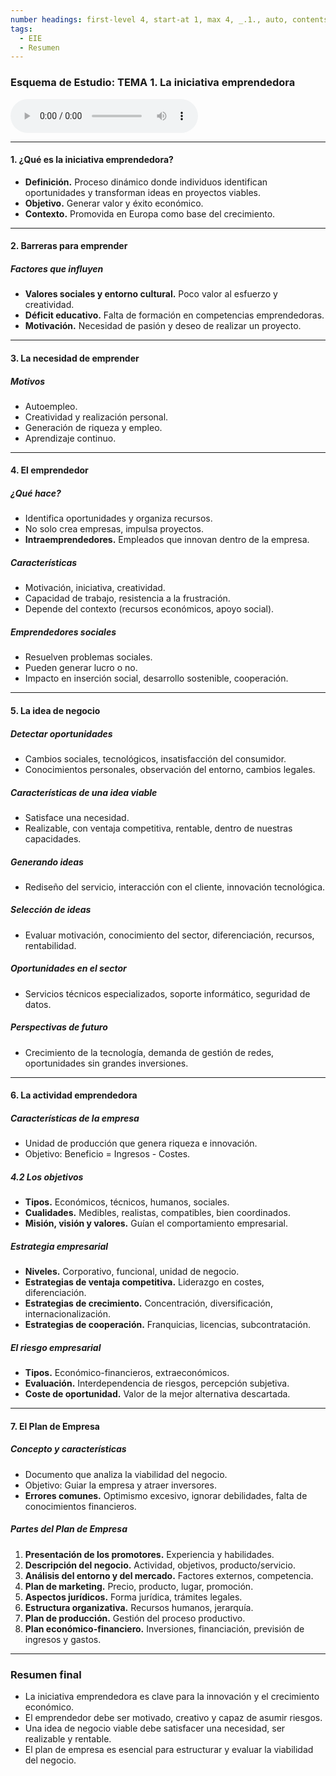 ```yaml
---
number headings: first-level 4, start-at 1, max 4, _.1., auto, contents ^toc, skip ^skipped
tags:
  - EIE
  - Resumen
---
```

### Esquema de Estudio: TEMA 1. La iniciativa emprendedora

![](DAM/Empresa%20e%20Iniciativa%20Emprendedora/Teoría/Lecturas/Lectura_Resumen_Tema_1.mp3)

---

#### 1. ¿Qué es la iniciativa emprendedora?
- **Definición.** Proceso dinámico donde individuos identifican oportunidades y transforman ideas en proyectos viables.
- **Objetivo.** Generar valor y éxito económico.
- **Contexto.** Promovida en Europa como base del crecimiento.

---

#### 2. Barreras para emprender
##### Factores que influyen
- **Valores sociales y entorno cultural.** Poco valor al esfuerzo y creatividad.
- **Déficit educativo.** Falta de formación en competencias emprendedoras.
- **Motivación.** Necesidad de pasión y deseo de realizar un proyecto.

---

#### 3. La necesidad de emprender
##### Motivos
- Autoempleo.
- Creatividad y realización personal.
- Generación de riqueza y empleo.
- Aprendizaje continuo.

---

#### 4. El emprendedor
##### ¿Qué hace?
- Identifica oportunidades y organiza recursos.
- No solo crea empresas, impulsa proyectos.
- **Intraemprendedores.** Empleados que innovan dentro de la empresa.

##### Características
- Motivación, iniciativa, creatividad.
- Capacidad de trabajo, resistencia a la frustración.
- Depende del contexto (recursos económicos, apoyo social).

##### Emprendedores sociales
- Resuelven problemas sociales.
- Pueden generar lucro o no.
- Impacto en inserción social, desarrollo sostenible, cooperación.

---

#### 5. La idea de negocio
##### Detectar oportunidades
- Cambios sociales, tecnológicos, insatisfacción del consumidor.
- Conocimientos personales, observación del entorno, cambios legales.

##### Características de una idea viable
- Satisface una necesidad.
- Realizable, con ventaja competitiva, rentable, dentro de nuestras capacidades.

##### Generando ideas
- Rediseño del servicio, interacción con el cliente, innovación tecnológica.

##### Selección de ideas
- Evaluar motivación, conocimiento del sector, diferenciación, recursos, rentabilidad.

##### Oportunidades en el sector
- Servicios técnicos especializados, soporte informático, seguridad de datos.

##### Perspectivas de futuro
- Crecimiento de la tecnología, demanda de gestión de redes, oportunidades sin grandes inversiones.

---

#### 6. La actividad emprendedora
##### Características de la empresa
- Unidad de producción que genera riqueza e innovación.
- Objetivo: Beneficio = Ingresos - Costes.

##### 4.2 Los objetivos
- **Tipos.** Económicos, técnicos, humanos, sociales.
- **Cualidades.** Medibles, realistas, compatibles, bien coordinados.
- **Misión, visión y valores.** Guían el comportamiento empresarial.

##### Estrategia empresarial
- **Niveles.** Corporativo, funcional, unidad de negocio.
- **Estrategias de ventaja competitiva.** Liderazgo en costes, diferenciación.
- **Estrategias de crecimiento.** Concentración, diversificación, internacionalización.
- **Estrategias de cooperación.** Franquicias, licencias, subcontratación.

##### El riesgo empresarial
- **Tipos.** Económico-financieros, extraeconómicos.
- **Evaluación.** Interdependencia de riesgos, percepción subjetiva.
- **Coste de oportunidad.** Valor de la mejor alternativa descartada.

---

#### 7. El Plan de Empresa
##### Concepto y características
- Documento que analiza la viabilidad del negocio.
- Objetivo: Guiar la empresa y atraer inversores.
- **Errores comunes.** Optimismo excesivo, ignorar debilidades, falta de conocimientos financieros.

##### Partes del Plan de Empresa
1. **Presentación de los promotores.** Experiencia y habilidades.
2. **Descripción del negocio.** Actividad, objetivos, producto/servicio.
3. **Análisis del entorno y del mercado.** Factores externos, competencia.
4. **Plan de marketing.** Precio, producto, lugar, promoción.
5. **Aspectos jurídicos.** Forma jurídica, trámites legales.
6. **Estructura organizativa.** Recursos humanos, jerarquía.
7. **Plan de producción.** Gestión del proceso productivo.
8. **Plan económico-financiero.** Inversiones, financiación, previsión de ingresos y gastos.

---

### Resumen final
- La iniciativa emprendedora es clave para la innovación y el crecimiento económico.
- El emprendedor debe ser motivado, creativo y capaz de asumir riesgos.
- Una idea de negocio viable debe satisfacer una necesidad, ser realizable y rentable.
- El plan de empresa es esencial para estructurar y evaluar la viabilidad del negocio.